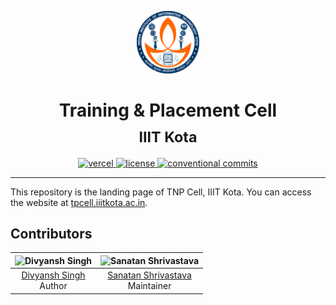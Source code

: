 <!-- markdownlint-disable MD033 MD041 -->
<p align="center">
  <img src="assets/logo.svg" width="100" />
</p>
<h1 align="center">
  Training &amp; Placement Cell
  <br />
  <sub>IIIT Kota</sub>
</h1>

<p align="center">
  <a href="https://tnp-iiit-kota.vercel.app">
    <img
      alt="vercel"
      src="https://img.shields.io/github/deployments/brc-dd/tnp-iiit-kota/production?label=vercel&logo=vercel&style=flat-square"
    />
  </a>
  <a href="LICENSE">
    <img
      alt="license"
      src="https://img.shields.io/github/license/brc-dd/tnp-iiit-kota?style=flat-square"
    />
  </a>
  <a href="https://conventionalcommits.org">
    <img
      alt="conventional commits"
      src="https://img.shields.io/badge/conventional%20commits-1.0.0-yellow.svg?style=flat-square"
    />
  </a>
</p>

---

This repository is the landing page of TNP Cell, IIIT Kota. You can access the website at [tpcell.iiitkota.ac.in](https://tpcell.iiitkota.ac.in/).

## Contributors

| ![Divyansh Singh](https://avatars1.githubusercontent.com/u/40380293?v=4&s=100) | ![Sanatan Shrivastava](https://avatars1.githubusercontent.com/u/45680718?v=4&s=100) |
| :----------------------------------------------------------------------------: | :---------------------------------------------------------------------------------: |
|           [Divyansh Singh](https://github.com/brc-dd) <br /> Author            |   [Sanatan Shrivastava](https://github.com/sanatan-shrivastava) <br /> Maintainer   |
